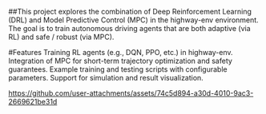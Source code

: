 ##This project explores the combination of Deep Reinforcement Learning (DRL) and Model Predictive Control (MPC) in the highway-env environment.
The goal is to train autonomous driving agents that are both adaptive (via RL) and safe / robust (via MPC).

#Features
Training RL agents (e.g., DQN, PPO, etc.) in highway-env.
Integration of MPC for short-term trajectory optimization and safety guarantees.
Example training and testing scripts with configurable parameters.
Support for simulation and result visualization.

https://github.com/user-attachments/assets/74c5d894-a30d-4010-9ac3-2669621be31d

